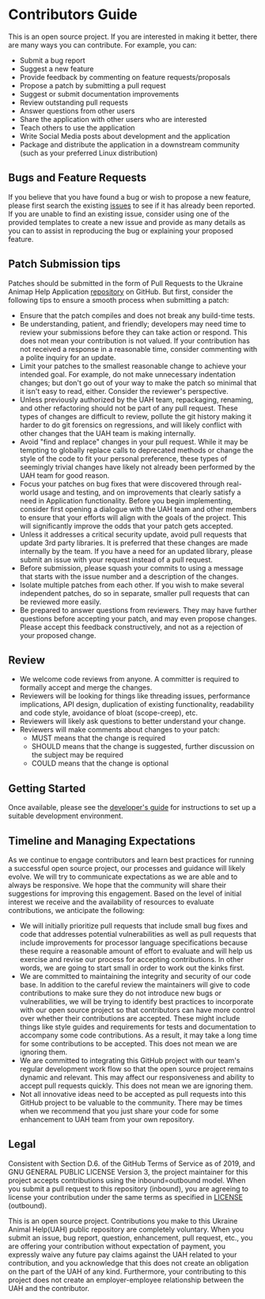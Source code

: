 # Contributors Guide

This is an open source project. If you are interested in making it better,
there are many ways you can contribute. For example, you can:

- Submit a bug report
- Suggest a new feature
- Provide feedback by commenting on feature requests/proposals
- Propose a patch by submitting a pull request
- Suggest or submit documentation improvements
- Review outstanding pull requests
- Answer questions from other users
- Share the application with other users who are interested
- Teach others to use the application
- Write Social Media posts about development and the application
- Package and distribute the application in a downstream community (such as your
  preferred Linux distribution)

## Bugs and Feature Requests

If you believe that you have found a bug or wish to propose a new feature,
please first search the existing [issues] to see if it has already been
reported. If you are unable to find an existing issue, consider using one of
the provided templates to create a new issue and provide as many details as you
can to assist in reproducing the bug or explaining your proposed feature.

## Patch Submission tips

Patches should be submitted in the form of Pull Requests to the Ukraine Animap 
Help Application [repository] on GitHub. But first, consider the following tips
to ensure a smooth process when submitting a patch:

- Ensure that the patch compiles and does not break any build-time tests.
- Be understanding, patient, and friendly; developers may need time to review
  your submissions before they can take action or respond. This does not mean
  your contribution is not valued. If your contribution has not received a
  response in a reasonable time, consider commenting with a polite inquiry for
  an update.
- Limit your patches to the smallest reasonable change to achieve your intended
  goal. For example, do not make unnecessary indentation changes; but don't go
  out of your way to make the patch so minimal that it isn't easy to read,
  either. Consider the reviewer's perspective.
- Unless previously authorized by the UAH team, repackaging, renaming, and 
  other refactoring should not be part of any pull request. These types of 
  changes are difficult to review, pollute the git history making it harder 
  to do git forensics on regressions, and will likely conflict with other 
  changes that the UAH team is making internally.
- Avoid "find and replace" changes in your pull request. While it may be 
  tempting to globally replace calls to deprecated methods or change the style
  of the code to fit your personal preference, these types of seemingly trivial
  changes have likely not already been performed by the UAH team for good 
  reason.
- Focus your patches on bug fixes that were discovered through real-world
  usage and testing, and on improvements that clearly satisfy a need in 
  Application functionality. Before you begin implementing, consider first
  opening a dialogue with the UAH team and other members to ensure that your 
  efforts will align with the goals of the project. This will significantly 
  improve the odds that your patch gets accepted.
- Unless it addresses a critical security update, avoid pull requests that update 
  3rd party libraries. It is preferred that these changes are made
  internally by the team. If you have a need for an updated library, please
  submit an issue with your request instead of a pull request.
- Before submission, please squash your commits to using a message that starts
  with the issue number and a description of the changes.
- Isolate multiple patches from each other. If you wish to make several
  independent patches, do so in separate, smaller pull requests that can be
  reviewed more easily.
- Be prepared to answer questions from reviewers. They may have further
  questions before accepting your patch, and may even propose changes. Please
  accept this feedback constructively, and not as a rejection of your proposed
  change.

## Review

- We welcome code reviews from anyone. A committer is required to formally
  accept and merge the changes.
- Reviewers will be looking for things like threading issues, performance
  implications, API design, duplication of existing functionality, readability
  and code style, avoidance of bloat (scope-creep), etc.
- Reviewers will likely ask questions to better understand your change.
- Reviewers will make comments about changes to your patch:
    - MUST means that the change is required
    - SHOULD means that the change is suggested, further discussion on the
      subject may be required
    - COULD means that the change is optional

## Getting Started

Once available, please see the [developer's guide][devguide] for instructions to 
set up a suitable development environment.

## Timeline and Managing Expectations

As we continue to engage contributors and learn best practices for running a 
successful open source project, our processes and guidance will likely evolve. 
We will try to communicate expectations as we are able and to always be 
responsive. We hope that the community will share their suggestions for 
improving this engagement. Based on the level of initial interest we receive 
and the availability of resources to evaluate contributions, we anticipate the 
following:

- We will initially prioritize pull requests that include small bug fixes and 
  code that addresses potential vulnerabilities as well as pull requests that 
  include improvements for processor language specifications because these 
  require a reasonable amount of effort to evaluate and will help us exercise 
  and revise our process for accepting contributions. In other words, we are 
  going to start small in order to work out the kinks first.
- We are committed to maintaining the integrity and security of our code base. 
  In addition to the careful review the maintainers will give to code 
  contributions to make sure they do not introduce new bugs or vulnerabilities, 
  we will be trying to identify best practices to incorporate with our open 
  source project so that contributors can have more control over whether their 
  contributions are accepted. These might include things like style guides and 
  requirements for tests and documentation to accompany some code contributions. 
  As a result, it may take a long time for some contributions to be accepted. 
  This does not mean we are ignoring them.
- We are committed to integrating this GitHub project with our team's regular 
  development work flow so that the open source project remains dynamic and 
  relevant. This may affect our responsiveness and ability to accept pull 
  requests quickly. This does not mean we are ignoring them.
- Not all innovative ideas need to be accepted as pull requests into this 
  GitHub project to be valuable to the community. There may be times when we 
  recommend that you just share your code for some enhancement to UAH team from 
  your own repository.

## Legal

Consistent with Section D.6. of the GitHub Terms of Service as of 2019, and GNU 
GENERAL PUBLIC LICENSE Version 3, the project maintainer for this project 
accepts contributions using the inbound=outbound model. When you submit a pull 
request to this repository (inbound), you are agreeing to license your 
contribution under the same terms as specified in [LICENSE] (outbound).

This is an open source project. Contributions you make to this Ukraine Animal 
Help(UAH) public repository are completely voluntary. When you submit an issue, 
bug report, question, enhancement, pull request, etc., you are offering your 
contribution without expectation of payment, you expressly waive any future pay 
claims against the UAH related to your contribution, and you acknowledge that 
this does not create an obligation on the part of the UAH of any kind. 
Furthermore, your contributing to this project does not create an 
employer-employee relationship between the UAH and the contributor.

[issues]: https://github.com/UkraineAnimalHelp/Shelters-Management-App/issues
[repository]: https://github.com/UkraineAnimalHelp/Shelters-Management-App/
[devguide]: DEVGUIDE.md
[LICENSE]: LICENSE
